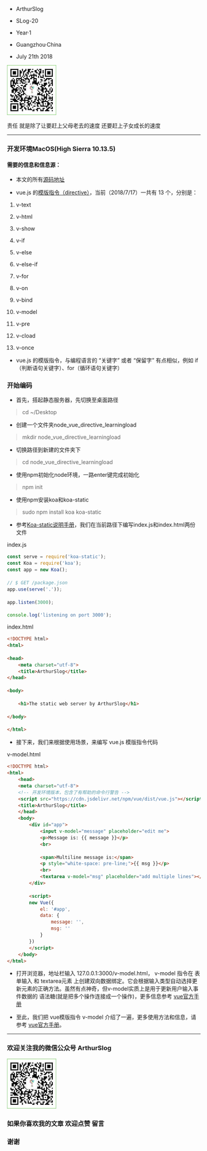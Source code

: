 * ArthurSlog
* SLog-20
* Year·1

* Guangzhou·China
* July 21th 2018

![关注微信公众号“ArthurSlog”](https://github.com/BlessedChild/LogofAxu/blob/master/images/icon_128.jpg?raw=true "微信扫描二维码，关注我的公众号")

责任 就是除了让要赶上父母老去的速度 还要赶上子女成长的速度

---

### 开发环境MacOS(High Sierra 10.13.5)

#### 需要的信息和信息源：

* 本文的所有[源码地址](https://github.com/BlessedChild/node_vue_directive_learningload)

* vue.js 的[模版指令（directive）](https://vuejs.org/v2/api/index.html#v-text)，当前（2018/7/17）一共有 13 个，分别是：

1. v-text

2. v-html

3. v-show

4. v-if

5. v-else

6. v-else-if

7. v-for

8. v-on

9. v-bind

10. v-model

11. v-pre

12. v-cload

13. v-once

* vue.js 的模版指令，与编程语言的 “关键字” 或者 “保留字” 有点相似，例如 if（判断语句关键字）、for（循环语句关键字）

### 开始编码

* 首先，搭起静态服务器，先切换至桌面路径

> cd ~/Desktop

* 创建一个文件夹node_vue_directive_learningload

> mkdir node_vue_directive_learningload

* 切换路径到新建的文件夹下

> cd node_vue_directive_learningload

* 使用npm初始化node环境，一路enter键完成初始化

> npm init

* 使用npm安装koa和koa-static

> sudo npm install koa koa-static

* 参考[Koa-static说明手册](https://github.com/koajs/static)，我们在当前路径下编写index.js和index.html两份文件

index.js
``` js
const serve = require('koa-static');
const Koa = require('koa');
const app = new Koa();

// $ GET /package.json
app.use(serve('.'));

app.listen(3000);

console.log('listening on port 3000');
```

index.html

``` html
<!DOCTYPE html>
<html>

<head>
    <meta charset="utf-8">
    <title>ArthurSlog</title>
</head>

<body>

    <h1>The static web server by ArthurSlog</h1>

</body>

</html>
```

* 接下来，我们来根据使用场景，来编写 vue.js 模版指令代码

v-model.html
``` html
<!DOCTYPE html>
<html>
    <head>
    <meta charset="utf-8">
    <!-- 开发环境版本，包含了有帮助的命令行警告 -->
    <script src="https://cdn.jsdelivr.net/npm/vue/dist/vue.js"></script>
    <title>ArthurSlog</title>
    </head>
    <body>
        <div id="app">
            <input v-model="message" placeholder="edit me">
            <p>Message is: {{ message }}</p>
            <br>
            
            <span>Multiline message is:</span>
            <p style="white-space: pre-line;">{{ msg }}</p>
            <br>
            <textarea v-model="msg" placeholder="add multiple lines"></textarea>
        </div>

        <script>
        new Vue({
            el: '#app',
            data: {
                message: '',
                msg: ''
            }
        })
        </script>
    </body>
</html>
```

* 打开浏览器，地址栏输入 127.0.0.1:3000/v-model.html， v-model 指令在 表单输入 和 textarea元素 上创建双向数据绑定。它会根据输入类型自动选择更新元素的正确方法。虽然有点神奇，但v-model实质上是用于更新用户输入事件数据的 语法糖(就是把多个操作连接成一个操作)，更多信息参考 [vue官方手册](https://vuejs.org/v2/guide/forms.html#Basic-Usage)

* 至此，我们把 vue模版指令 v-model 介绍了一遍，更多使用方法和信息，请参考 [vue官方手册](https://vuejs.org/v2/api/index.html#v-text)。

---

### 欢迎关注我的微信公众号 ArthurSlog

![ArthurSlog](https://github.com/BlessedChild/LogofAxu/blob/master/images/icon_128.jpg?raw=true "微信扫描二维码，关注我的公众号")

### 如果你喜欢我的文章 欢迎点赞 留言
### 谢谢
